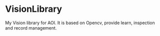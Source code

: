 # VisionLibrary
My Vision library for AOI. It is based on Opencv, provide learn, inspection and record management.
